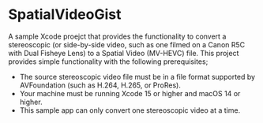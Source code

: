 # SpatialVideoGist
A sample Xcode proejct that provides the functionality to convert a stereoscopic (or side-by-side video, such as one filmed on a Canon R5C with Dual Fisheye Lens) to a Spatial Video (MV-HEVC) file.  This project provides simple functionality with the following prerequisites;
- The source stereoscopic video file must be in a file format supported by AVFoundation (such as H.264, H.265, or ProRes).
- Your machine must be running Xcode 15 or higher and macOS 14 or higher.
- This sample app can only convert one stereoscopic video at a time.
